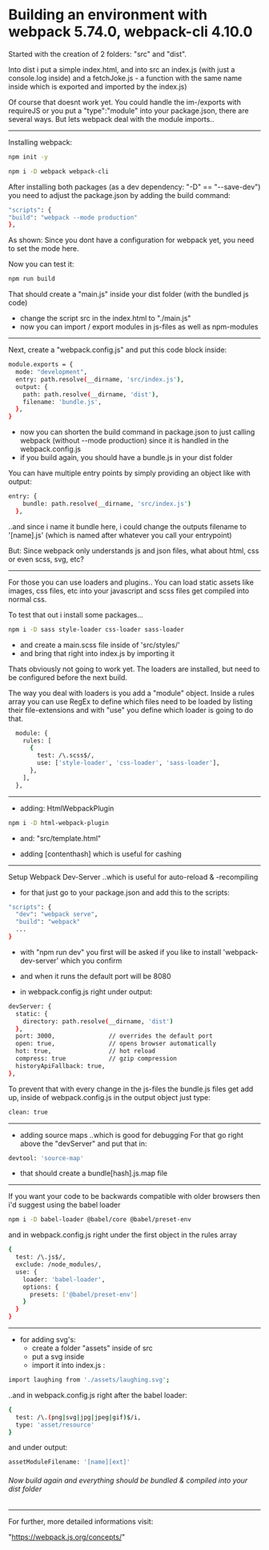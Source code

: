 # Building an environment with webpack 5.74.0, webpack-cli 4.10.0

Started with the creation of 2 folders: "src" and "dist".

Into dist i put a simple index.html, and into src an index.js (with just a console.log inside) and a fetchJoke.js - a function with the same name inside which is exported and imported by the index.js)

Of course that doesnt work yet. You could handle the im-/exports with requireJS or you put a "type":"module" into your package.json, there are several ways.
But lets webpack deal with the module imports..

---

Installing webpack:

```sh
npm init -y
```

```sh
npm i -D webpack webpack-cli
```

After installing both packages (as a dev dependency: "-D" == "--save-dev") you need to adjust the package.json by adding the build command:

```sh
"scripts": {
"build": "webpack --mode production"
},
```

As shown: Since you dont have a configuration for webpack yet, you need to set the mode here.

Now you can test it:

```sh
npm run build
```

That should create a "main.js" inside your dist folder (with the bundled js code)

- change the script src in the index.html to "./main.js"
- now you can import / export modules in js-files as well as npm-modules

---

Next, create a "webpack.config.js" and put this code block inside:

```sh
module.exports = {
  mode: "development",
  entry: path.resolve(__dirname, 'src/index.js'),
  output: {
    path: path.resolve(__dirname, 'dist'),
    filename: 'bundle.js',
  },
}
```

- now you can shorten the build command in package.json to just calling webpack (without --mode production) since it is handled in the webpack.config.js
- if you build again, you should have a bundle.js in your dist folder

You can have multiple entry points by simply providing an object like with output:

```sh
entry: {
    bundle: path.resolve(__dirname, 'src/index.js')
  },
```

..and since i name it bundle here, i could change the outputs filename to '[name].js' (which is named after whatever you call your entrypoint)

But: Since webpack only understands js and json files, what about html, css or even scss, svg, etc?

---

For those you can use loaders and plugins..
You can load static assets like images, css files, etc into your javascript and scss files get compiled into normal css.

To test that out i install some packages...

```sh
npm i -D sass style-loader css-loader sass-loader
```

- and create a main.scss file inside of 'src/styles/'
- and bring that right into index.js by importing it

Thats obviously not going to work yet. The loaders are installed, but need to be configured before the next build.

The way you deal with loaders is you add a "module" object. Inside a rules array you can use RegEx to define which files need to be loaded by listing their file-extensions and with "use" you define which loader is going to do that.

```sh
  module: {
    rules: [
      {
        test: /\.scss$/,
        use: ['style-loader', 'css-loader', 'sass-loader'],
      },
    ],
  },
```

---

- adding: HtmlWebpackPlugin

```sh
npm i -D html-webpack-plugin
```

- and:
  "src/template.html"

- adding [contenthash]
  which is useful for cashing

---

Setup Webpack Dev-Server
..which is useful for auto-reload & -recompiling

- for that just go to your package.json and add this to the scripts:

```sh
"scripts": {
  "dev": "webpack serve",
  "build": "webpack"
  ...
}
```

- with "npm run dev" you first will be asked if you like to install 'webpack-dev-server' which you confirm
- and when it runs the default port will be 8080

- in webpack.config.js right under output:

```sh
devServer: {
  static: {
    directory: path.resolve(__dirname, 'dist')
  },
  port: 3000,               // overrides the default port
  open: true,               // opens browser automatically
  hot: true,                // hot reload
  compress: true            // gzip compression
  historyApiFallback: true,
},
```

To prevent that with every change in the js-files the bundle.js files get add up, inside of webpack.config.js in the output object just type:

```sh
clean: true
```

---

- adding source maps
  ..which is good for debugging
  For that go right above the "devServer" and put that in:

```sh
devtool: 'source-map'
```

- that should create a bundle[hash].js.map file

---

If you want your code to be backwards compatible with older browsers then i'd suggest using the babel loader

```sh
npm i -D babel-loader @babel/core @babel/preset-env
```

and in webpack.config.js right under the first object in the rules array

```sh
{
  test: /\.js$/,
  exclude: /node_modules/,
  use: {
    loader: 'babel-loader',
    options: {
      presets: ['@babel/preset-env']
    }
  }
}
```

---

- for adding svg's:
  - create a folder "assets" inside of src
  - put a svg inside
  - import it into index.js :

```sh
import laughing from './assets/laughing.svg';
```

..and in webpack.config.js right after the babel loader:

```sh
{
  test: /\.(png|svg|jpg|jpeg|gif)$/i,
  type: 'asset/resource'
}
```

and under output:

```sh
assetModuleFilename: '[name][ext]'
```

###### Now build again and everything should be bundled & compiled into your dist folder

---

For further, more detailed informations visit:

"https://webpack.js.org/concepts/"
